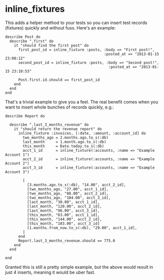 inline_fixtures
==============

This adds a helper method to your tests so you can insert test records (fixtures) quickly and without fuss. Here's an example:


    describe Post do
      describe ".first" do
        it "should find the first post" do
          first_post_id = inline_fixture :posts, :body => "First post!",
                                                 :posted_at => "2013-01-15 23:08:12"
          second_post_id = inline_fixture :posts, :body => "Second post!",
                                                   :posted_at => "2013-01-15 23:10:53"

          Post.first.id.should == first_post_id
        end
      end
    end

That's a trivial example to give you a feel. The real benefit comes when you want to insert whole bunches of records quickly, e.g.:

    describe Report do

      describe ".last_3_months_revenue" do
        it "should return the revenue report" do
          inline_fixture :invoices, [:date, :amount, :account_id] do
            two_months_ago = 2.months.ago.to_s(:db)
            last_month     = 1.month.ago.to_s(:db)
            this_month     = Date.today.to_s(:db)
            acct_1_id      = inline_fixture(:accounts, :name => "Example Account 1")
            acct_2_id      = inline_fixture(:accounts, :name => "Example Account 2")
            acct_3_id      = inline_fixture(:accounts, :name => "Example Account 3")

            [
              [3.months.ago.to_s(:db), "14.00", acct_2_id],
              [two_months_ago, "27.00", acct_1_id],
              [two_months_ago, "88.00", acct_2_id],
              [two_months_ago, "104.00", acct_3_id],
              [last_month, "30.00", acct_1_id],
              [last_month, "120.00", acct_2_id],
              [last_month, "96.00", acct_3_id],
              [this_month, "63.00", acct_1_id],
              [this_month, "144.00", acct_2_id],
              [this_month, "103.00", acct_3_id]
              [1.months.from_now.to_s(:db), "29.00", acct_1_id],
            ]
          end
          Report.last_3_months_revenue.should == 775.0
        end
      end

    end

Granted this is still a pretty simple example, but the above would result in just 4 inserts, meaning it would be uber fast.